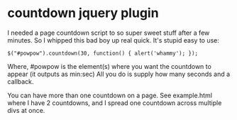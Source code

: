 # countdown jquery plugin #

I needed a page countdown script to so super sweet stuff after a few minutes. So I whipped this bad boy up real quick.
It's stupid easy to use:

    $("#powpow").countdown(30, function() { alert('whammy'); });

Where, #powpow is the element(s) where you want the countdown to appear (it outputs as min:sec)
All you do is supply how many seconds and a callback.

You can have more than one countdown on a page. See example.html where I have 2 countdowns, and I spread one countdown across multiple divs at once.
